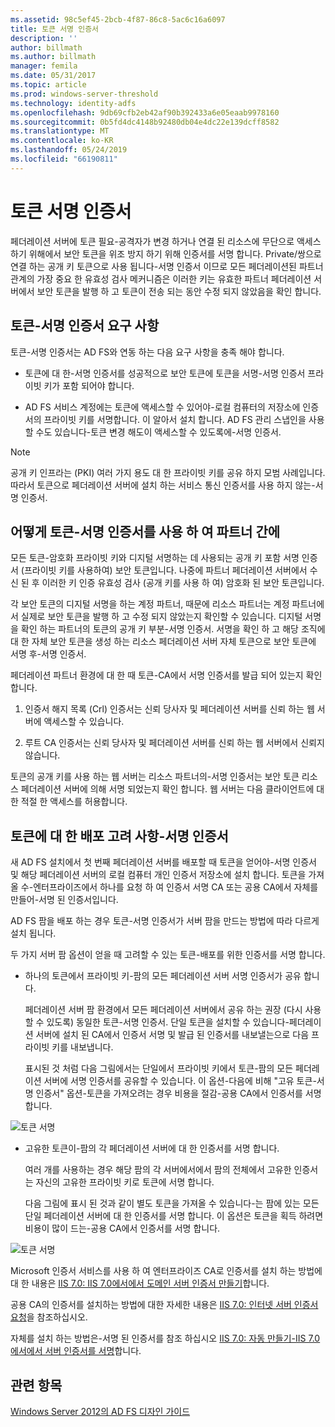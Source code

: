```yaml
---
ms.assetid: 98c5ef45-2bcb-4f87-86c8-5ac6c16a6097
title: 토큰 서명 인증서
description: ''
author: billmath
ms.author: billmath
manager: femila
ms.date: 05/31/2017
ms.topic: article
ms.prod: windows-server-threshold
ms.technology: identity-adfs
ms.openlocfilehash: 9db69cfb2eb42af90b392433a6e05eaab9978160
ms.sourcegitcommit: 0b5fd4dc4148b92480db04e4dc22e139dcff8582
ms.translationtype: MT
ms.contentlocale: ko-KR
ms.lasthandoff: 05/24/2019
ms.locfileid: "66190811"
---
```

# <a name="token-signing-certificates"></a>토큰 서명 인증서

페더레이션 서버에 토큰 필요\-공격자가 변경 하거나 연결 된 리소스에 무단으로 액세스 하기 위해에서 보안 토큰을 위조 방지 하기 위해 인증서를 서명 합니다. Private\/쌍으로 연결 하는 공개 키 토큰으로 사용 됩니다\-서명 인증서 이므로 모든 페더레이션된 파트너 관계의 가장 중요 한 유효성 검사 메커니즘은 이러한 키는 유효한 파트너 페더레이션 서버에서 보안 토큰을 발행 하 고 토큰이 전송 되는 동안 수정 되지 않았음을 확인 합니다.  
  
## <a name="token-signing-certificate-requirements"></a>토큰\-서명 인증서 요구 사항  
토큰\-서명 인증서는 AD FS와 연동 하는 다음 요구 사항을 충족 해야 합니다.  
  
-   토큰에 대 한\-서명 인증서를 성공적으로 보안 토큰에 토큰을 서명\-서명 인증서 프라이빗 키가 포함 되어야 합니다.  
  
-   AD FS 서비스 계정에는 토큰에 액세스할 수 있어야\-로컬 컴퓨터의 저장소에 인증서의 프라이빗 키를 서명합니다. 이 알아서 설치 합니다. AD FS 관리 스냅인을 사용할 수도 있습니다\-토큰 변경 해도이 액세스할 수 있도록에\-서명 인증서.  
  
> [!NOTE]  
> 공개 키 인프라는 \(PKI\) 여러 가지 용도 대 한 프라이빗 키를 공유 하지 모범 사례입니다. 따라서 토큰으로 페더레이션 서버에 설치 하는 서비스 통신 인증서를 사용 하지 않는\-서명 인증서.  
  
## <a name="how-token-signing-certificates-are-used-across-partners"></a>어떻게 토큰\-서명 인증서를 사용 하 여 파트너 간에  
모든 토큰\-암호화 프라이빗 키와 디지털 서명하는 데 사용되는 공개 키 포함 서명 인증서 \(프라이빗 키를 사용하여\) 보안 토큰입니다. 나중에 파트너 페더레이션 서버에서 수신 된 후 이러한 키 인증 유효성 검사 \(공개 키를 사용 하 여\) 암호화 된 보안 토큰입니다.  
  
각 보안 토큰의 디지털 서명을 하는 계정 파트너, 때문에 리소스 파트너는 계정 파트너에서 실제로 보안 토큰을 발행 하 고 수정 되지 않았는지 확인할 수 있습니다. 디지털 서명을 확인 하는 파트너의 토큰의 공개 키 부분\-서명 인증서. 서명을 확인 하 고 해당 조직에 대 한 자체 보안 토큰을 생성 하는 리소스 페더레이션 서버 자체 토큰으로 보안 토큰에 서명 후\-서명 인증서.  
  
페더레이션 파트너 환경에 대 한 때 토큰\-CA에서 서명 인증서를 발급 되어 있는지 확인 합니다.  
  
1.  인증서 해지 목록 \(Crl\) 인증서는 신뢰 당사자 및 페더레이션 서버를 신뢰 하는 웹 서버에 액세스할 수 있습니다.  
  
2.  루트 CA 인증서는 신뢰 당사자 및 페더레이션 서버를 신뢰 하는 웹 서버에서 신뢰지 않습니다.  
  
토큰의 공개 키를 사용 하는 웹 서버는 리소스 파트너의\-서명 인증서는 보안 토큰 리소스 페더레이션 서버에 의해 서명 되었는지 확인 합니다. 웹 서버는 다음 클라이언트에 대 한 적절 한 액세스를 허용합니다.  
  
## <a name="deployment-considerations-for-token-signing-certificates"></a>토큰에 대 한 배포 고려 사항\-서명 인증서  
새 AD FS 설치에서 첫 번째 페더레이션 서버를 배포할 때 토큰을 얻어야\-서명 인증서 및 해당 페더레이션 서버의 로컬 컴퓨터 개인 인증서 저장소에 설치 합니다. 토큰을 가져올 수\-엔터프라이즈에서 하나를 요청 하 여 인증서 서명 CA 또는 공용 CA에서 자체를 만들어\-서명 된 인증서입니다.  
  
AD FS 팜을 배포 하는 경우 토큰\-서명 인증서가 서버 팜을 만드는 방법에 따라 다르게 설치 됩니다.  
  
두 가지 서버 팜 옵션이 얻을 때 고려할 수 있는 토큰\-배포를 위한 인증서를 서명 합니다.  
  
-   하나의 토큰에서 프라이빗 키\-팜의 모든 페더레이션 서버 서명 인증서가 공유 합니다.  
  
    페더레이션 서버 팜 환경에서 모든 페더레이션 서버에서 공유 하는 권장 \(다시 사용할 수 있도록\) 동일한 토큰\-서명 인증서. 단일 토큰을 설치할 수 있습니다\-페더레이션 서버에 설치 된 CA에서 인증서 서명 및 발급 된 인증서를 내보낼는으로 다음 프라이빗 키를 내보냅니다.  
  
    표시된 것 처럼 다음 그림에서는 단일에서 프라이빗 키에서 토큰\-팜의 모든 페더레이션 서버에 서명 인증서를 공유할 수 있습니다. 이 옵션-다음에 비해 "고유 토큰\-서명 인증서" 옵션-토큰을 가져오려는 경우 비용을 절감\-공용 CA에서 인증서를 서명 합니다.  
  
![토큰 서명](media/adfs2_fedserver_certstory_3.gif)  
  
-   고유한 토큰이\-팜의 각 페더레이션 서버에 대 한 인증서를 서명 합니다.  
  
    여러 개를 사용하는 경우 해당 팜의 각 서버에서에서 팜의 전체에서 고유한 인증서는 자신의 고유한 프라이빗 키로 토큰에 서명 합니다.  
  
    다음 그림에 표시 된 것과 같이 별도 토큰을 가져올 수 있습니다\-는 팜에 있는 모든 단일 페더레이션 서버에 대 한 인증서를 서명 합니다. 이 옵션은 토큰을 획득 하려면 비용이 많이 드는\-공용 CA에서 인증서를 서명 합니다.  
  
![토큰 서명](media/adfs2_fedserver_certstory_4.gif)  
  
Microsoft 인증서 서비스를 사용 하 여 엔터프라이즈 CA로 인증서를 설치 하는 방법에 대 한 내용은 [IIS 7.0: IIS 7.0에서에서 도메인 서버 인증서 만들기](https://go.microsoft.com/fwlink/?LinkId=108548)합니다.  
  
공용 CA의 인증서를 설치하는 방법에 대한 자세한 내용은 [IIS 7.0: 인터넷 서버 인증서 요청](https://go.microsoft.com/fwlink/?LinkId=108549)을 참조하십시오.  
  
자체를 설치 하는 방법은\-서명 된 인증서를 참조 하십시오 [IIS 7.0: 자동 만들기\-IIS 7.0에서에서 서버 인증서를 서명](https://go.microsoft.com/fwlink/?LinkID=108271)합니다.  
  
## <a name="see-also"></a>관련 항목
[Windows Server 2012의 AD FS 디자인 가이드](AD-FS-Design-Guide-in-Windows-Server-2012.md)

